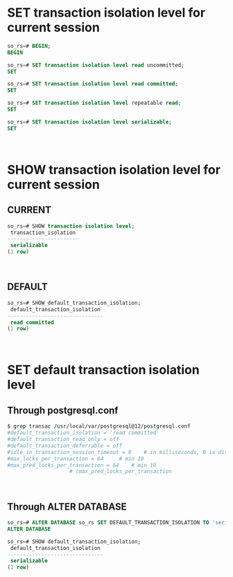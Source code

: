 # SET transaction isolation level for current session
```sql
so_rs=# BEGIN;
BEGIN

so_rs=# SET transaction isolation level read uncommitted;
SET

so_rs=# SET transaction isolation level read committed;
SET

so_rs=# SET transaction isolation level repeatable read;
SET

so_rs=# SET transaction isolation level serializable;
SET
```

<br>

# SHOW transaction isolation level for current session
## CURRENT
```sql
so_rs=# SHOW transaction isolation level;
 transaction_isolation
-----------------------
 serializable
(1 row)
```

<br>

## DEFAULT
```sql
so_rs=# SHOW default_transaction_isolation;
 default_transaction_isolation
-------------------------------
 read committed
(1 row)
```

<br>

# SET default transaction isolation level
## Through postgresql.conf
```sh
$ grep transac /usr/local/var/postgresql@12/postgresql.conf
#default_transaction_isolation = 'read committed'
#default_transaction_read_only = off
#default_transaction_deferrable = off
#idle_in_transaction_session_timeout = 0	# in milliseconds, 0 is disabled
#max_locks_per_transaction = 64		# min 10
#max_pred_locks_per_transaction = 64	# min 10
					# (max_pred_locks_per_transaction
```

<br>

## Through ALTER DATABASE
```sql
so_rs=# ALTER DATABASE so_rs SET DEFAULT_TRANSACTION_ISOLATION TO 'serializable';
ALTER DATABASE

so_rs=# SHOW default_transaction_isolation;
 default_transaction_isolation
-------------------------------
 serializable
(1 row)
```